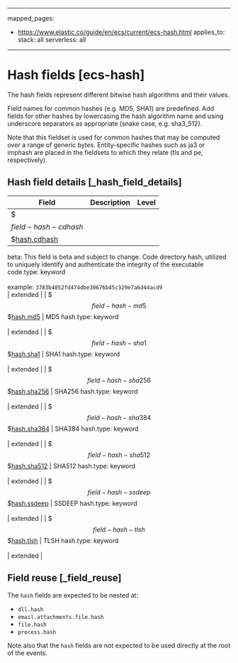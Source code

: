 <!-- This file is automatically generated. Don't edit it manually! -->
---
mapped_pages:
  - https://www.elastic.co/guide/en/ecs/current/ecs-hash.html
applies_to:
  stack: all
  serverless: all
---

# Hash fields [ecs-hash]

The hash fields represent different bitwise hash algorithms and their values.

Field names for common hashes (e.g. MD5, SHA1) are predefined. Add fields for other hashes by lowercasing the hash algorithm name and using underscore separators as appropriate (snake case, e.g. sha3_512).

Note that this fieldset is used for common hashes that may be computed over a range of generic bytes. Entity-specific hashes such as ja3 or imphash are placed in the fieldsets to which they relate (tls and pe, respectively).

## Hash field details [_hash_field_details]

| Field | Description | Level |
| --- | --- | --- |
| $$$field-hash-cdhash$$$[hash.cdhash](#field-hash-cdhash) |
beta: This field is beta and subject to change.
Code directory hash, utilized to uniquely identify and authenticate the integrity of the executable code.type: keyword<br><br>
example: `3783b4052fd474dbe30676b45c329e7a6d44acd9`<br> | extended |
| $$$field-hash-md5$$$[hash.md5](#field-hash-md5) |
MD5 hash.type: keyword<br><br>
 | extended |
| $$$field-hash-sha1$$$[hash.sha1](#field-hash-sha1) |
SHA1 hash.type: keyword<br><br>
 | extended |
| $$$field-hash-sha256$$$[hash.sha256](#field-hash-sha256) |
SHA256 hash.type: keyword<br><br>
 | extended |
| $$$field-hash-sha384$$$[hash.sha384](#field-hash-sha384) |
SHA384 hash.type: keyword<br><br>
 | extended |
| $$$field-hash-sha512$$$[hash.sha512](#field-hash-sha512) |
SHA512 hash.type: keyword<br><br>
 | extended |
| $$$field-hash-ssdeep$$$[hash.ssdeep](#field-hash-ssdeep) |
SSDEEP hash.type: keyword<br><br>
 | extended |
| $$$field-hash-tlsh$$$[hash.tlsh](#field-hash-tlsh) |
TLSH hash.type: keyword<br><br>
 | extended |

## Field reuse [_field_reuse]

The `hash` fields are expected to be nested at:

* `dll.hash`
* `email.attachments.file.hash`
* `file.hash`
* `process.hash`

Note also that the `hash` fields are not expected to be used directly at the root of the events.
